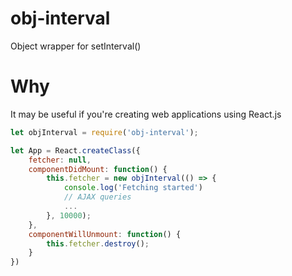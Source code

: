 # obj-interval
Object wrapper for setInterval()

# Why
It may be useful if you're creating web applications using React.js
```javascript
let objInterval = require('obj-interval');

let App = React.createClass({
	fetcher: null,
	componentDidMount: function() {
		this.fetcher = new objInterval(() => {
			console.log('Fetching started')
			// AJAX queries
			...
		}, 10000);
	},
	componentWillUnmount: function() {
		this.fetcher.destroy();
	}
})
```